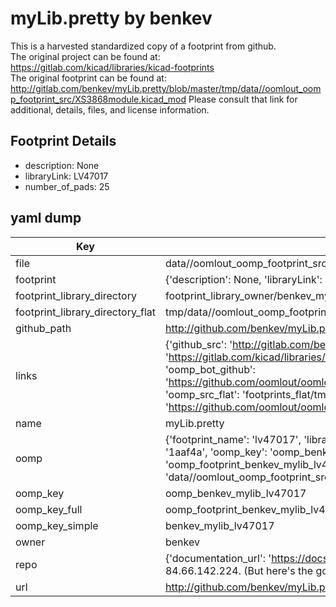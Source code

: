 # myLib.pretty by benkev  
This is a harvested standardized copy of a footprint from github.  
The original project can be found at:  
https://gitlab.com/kicad/libraries/kicad-footprints  
The original footprint can be found at:
http://gitlab.com/benkev/myLib.pretty/blob/master/tmp/data//oomlout_oomp_footprint_src/XS3868module.kicad_mod
Please consult that link for additional, details, files, and license information.  
## Footprint Details
* description: None  
* libraryLink: LV47017  
* number_of_pads: 25  
## yaml dump  
| Key | Value |  
| --- | --- |  
| file | data//oomlout_oomp_footprint_src/myLib.pretty/LV47017.kicad_mod |  
| footprint | {'description': None, 'libraryLink': 'LV47017', 'number_of_pads': 25} |  
| footprint_library_directory | footprint_library_owner/benkev_myLib.pretty |  
| footprint_library_directory_flat | tmp/data//oomlout_oomp_footprint_src/footprints_flat/benkev_mylib_lv47017/working |  
| github_path | http://github.com/benkev/myLib.pretty/blob/master/tmp/data//oomlout_oomp_footprint_src/LV47017.kicad_mod |  
| links | {'github_src': 'http://gitlab.com/benkev/myLib.pretty/blob/master/tmp/data//oomlout_oomp_footprint_src/XS3868module.kicad_mod', 'github_src_repo': 'https://gitlab.com/kicad/libraries/kicad-footprints', 'oomp_bot': 'tmp/data//oomlout_oomp_footprint_src/footprints/benkev_mylib_lv47017/working', 'oomp_bot_github': 'https://github.com/oomlout/oomlout_oomp_footprint_bot/tree/main/tmp/data//oomlout_oomp_footprint_src/footprints/benkev_mylib_lv47017/working', 'oomp_src_flat': 'footprints_flat/tmp/data//oomlout_oomp_footprint_src/footprints_flat/benkev_mylib_lv47017/working', 'oomp_src_flat_github': 'https://github.com/oomlout/oomlout_oomp_footprint_src/tree/main/tmp/data//oomlout_oomp_footprint_src/footprints_flat/benkev_mylib_lv47017/working'} |  
| name | myLib.pretty |  
| oomp | {'footprint_name': 'lv47017', 'library_name': 'mylib', 'md5': '1aaf4abe71478c4e94cea44e176e4617', 'md5_10': '1aaf4abe71', 'md5_5': '1aaf4', 'md5_6': '1aaf4a', 'oomp_key': 'oomp_benkev_mylib_lv47017', 'oomp_key_extra': 'oomp_footprint_benkev_mylib_lv47017', 'oomp_key_full': 'oomp_footprint_benkev_mylib_lv47017_1aaf4a', 'oomp_key_simple': 'benkev_mylib_lv47017', 'original_filename': 'data//oomlout_oomp_footprint_src/myLib.pretty/LV47017.kicad_mod', 'owner_name': 'benkev'} |  
| oomp_key | oomp_benkev_mylib_lv47017 |  
| oomp_key_full | oomp_footprint_benkev_mylib_lv47017 |  
| oomp_key_simple | benkev_mylib_lv47017 |  
| owner | benkev |  
| repo | {'documentation_url': 'https://docs.github.com/rest/overview/resources-in-the-rest-api#rate-limiting', 'message': "API rate limit exceeded for 84.66.142.224. (But here's the good news: Authenticated requests get a higher rate limit. Check out the documentation for more details.)"} |  
| url | http://github.com/benkev/myLib.pretty |  

